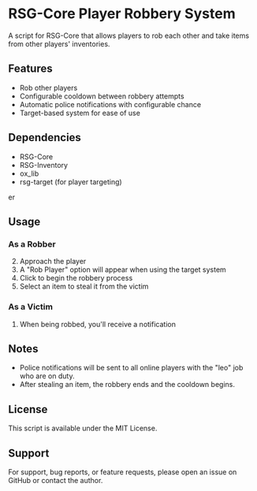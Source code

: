 # RSG-Core Player Robbery System

A script for RSG-Core that allows players to rob each other and take items from other players' inventories.

## Features

- Rob other players 
- Configurable cooldown between robbery attempts
- Automatic police notifications with configurable chance
- Target-based system for ease of use

## Dependencies

- RSG-Core
- RSG-Inventory
- ox_lib
- rsg-target (for player targeting)

er

## Usage

### As a Robber

2. Approach the  player
3. A "Rob Player" option will appear when using the target system
4. Click to begin the robbery process
6. Select an item to steal it from the victim

### As a Victim
1. When being robbed, you'll receive a notification




## Notes


- Police notifications will be sent to all online players with the "leo" job who are on duty.
- After stealing an item, the robbery ends and the cooldown begins.

## License

This script is available under the MIT License.

## Support

For support, bug reports, or feature requests, please open an issue on GitHub or contact the author.